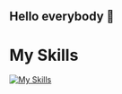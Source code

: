 ## Hello everybody 👋

# My Skills
[![My Skills](https://skillicons.dev/icons?i=html,css,js,java,py,mysql,idea,pycharm,vscode&perline=3)](https://skillicons.dev)
